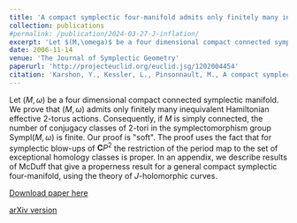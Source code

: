```yaml
---
title: 'A compact symplectic four-manifold admits only finitely many inequivalent toric actions'
collection: publications
#permalink: /publication/2024-03-27-J-inflation/ 
excerpt: 'Let $(M,\omega)$ be a four dimensional compact connected symplectic manifold. We prove that $(M,\omega)$ admits only finitely many inequivalent Hamiltonian effective 2-torus actions.'
date: 2006-11-14
venue: 'The Journal of Symplectic Geometry'
paperurl: 'http://projecteuclid.org/euclid.jsg/1202004454'
citation: 'Karshon, Y., Kessler, L., Pinsonnault, M., A compact symplectic four-manifold admits only finitely many inequivalent toric actions. J. Symplectic Geom. 5 (2007), no.2, 139–166.'
---
```

Let $(M,\omega)$ be a four dimensional compact connected symplectic manifold. We prove that $(M,\omega)$ admits only finitely many inequivalent Hamiltonian effective 2-torus actions. Consequently, if $M$ is simply connected, the number of conjugacy classes of 2-tori in the symplectomorphism group $\mathrm{Sympl}(M,\omega)$ is finite. Our proof is "soft". The proof uses the fact that for symplectic blow-ups of $\mathbf{C}P^2$ the restriction of the period map to the set of exceptional homology classes is proper. In an appendix, we describe results of McDuff that give a properness result for a general compact symplectic four-manifold, using the theory of $J$-holomorphic curves.

[Download paper here](http://projecteuclid.org/euclid.jsg/1202004454)

[arXiv version](https://arxiv.org/abs/0609043)
